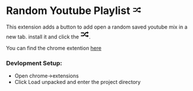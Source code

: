 # Random Youtube Playlist ![app icon](icons/icon.png)
This extension adds a button to add open a random saved youtube mix in a new tab. install it and click the ![app icon](icons/icon.png). 

You can find the chrome extention [here](https://chrome.google.com/webstore/detail/moodle-mass-downloader/bgljbhmiefeipdlglloembnlbecjjnce)

### Devlopment Setup:
- Open chrome->extensions
- Click Load unpacked and enter the project directory

